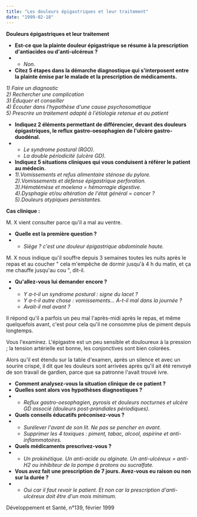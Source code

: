 ```yaml
---
title: "Les douleurs épigastriques et leur traitement"
date: "1999-02-18"
---
```


**Douleurs épigastriques et leur traitement**

*   **Est-ce que la plainte douleur épigastrique se résume à la prescription d'antiacides ou d'anti-ulcéreux ?**
*   *   _Non._
*   **Citez 5 étapes dans la démarche diagnostique qui s'interposent entre la plainte émise par le malade et la prescription de médicaments.**

_1) Faire un diagnostic_  
_2) Rechercher une complication_  
_3) Éduquer et conseiller_  
_4) Écouter dans l'hypothèse d'une cause psychosomatique_  
_5) Prescrire un traitement adapté à l'étiologie retenue et au patient_

*   **Indiquez 2 éléments permettant de différencier, devant des douleurs épigastriques, le reflux gastro-oesophagien de l'ulcère gastro-duodénal.**
*   *   _Le syndrome postural (RGO)._
    *   _La double périodicité (ulcère GD)._
*   **Indiquez 5 situations cliniques qui vous conduisent à référer le patient au médecin.**
*   _1).Vomissements et refus alimentaire sténose du pylore._  
    _2).Vomissements et défense épigastrique perforation._  
    _3).Hématémèse et moelena = hémorragie digestive._  
    _4).Dysphagie et/ou altération de l'état général = cancer ?_  
    _5).Douleurs atypiques persistantes._

**Cas clinique :**

M. X vient consulter parce qu'il a mal au ventre.

*   **Quelle est la première question ?**
*   *   _Siège ? c'est une douleur épigastrique abdominale haute._

M. X nous indique qu'il souffre depuis 3 semaines toutes les nuits après le repas et au coucher " cela m'empêche de dormir jusqu'à 4 h du matin, et ça me chauffe jusqu'au cou ", dit-il.

*   **Qu'allez-vous lui demander encore ?**
*   *   _Y a-t-il un syndrome postural : signe du lacet ?_
    *   _Y a-t-il autre chose : vomissements... A-t-il mal dans la journée ?_
    *   _Avait-il mal avant ?_

Il répond qu'il a parfois un peu mal l'après-midi après le repas, et même quelquefois avant, c'est pour cela qu'il ne consomme plus de piment depuis longtemps.

Vous l'examinez. L'épigastre est un peu sensible et douloureux à la pression ; la tension artérielle est bonne, les conjonctives sont bien colorées.

Alors qu'il est étendu sur la table d'examen, après un silence et avec un sourire crispé, il dit que les douleurs sont arrivées après qu'il ait été renvoyé de son travail de gardien, parce que sa patronne l'avait trouvé ivre.

*   **Comment analysez-vous la situation clinique de ce patient ?**
*   **Quelles sont alors vos hypothèses diagnostiques ?**
*   *   _Reflux gastro-oesophagien, pyrosis et douleurs nocturnes et ulcère GD associé (douleurs post-prandiales périodiques)._
*   **Quels conseils éducatifs préconisez-vous ?**
*   *   _Surélever l'avant de son lit. Ne pas se pencher en avant._
    *   _Supprimer les 4 toxiques : piment, tabac, alcool, aspirine et anti-inflammatoires._
*   **Quels médicaments prescrivez-vous ?**
*   *   _Un prokinétique. Un anti-acide ou alginate. Un anti-ulcéreux = anti-H2 ou inhibiteur de la pompe à protons ou sucralfate._
*   **Vous avez fait une prescription de 7 jours. Avez-vous eu raison ou non sur la durée ?**
*   *   _Oui car il faut revoir le patient. Et non car la prescription d'anti-ulcéreux doit être d'un mois minimum._

Développement et Santé, n°139, février 1999